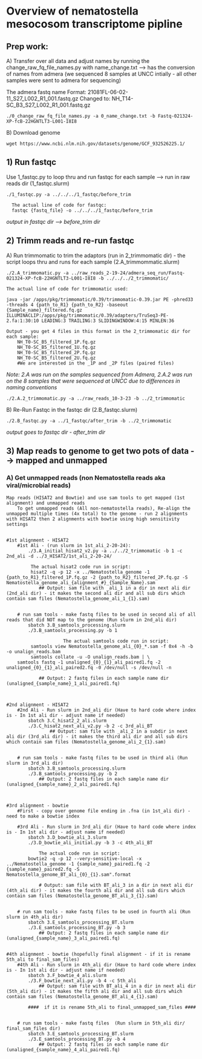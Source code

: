 # Overview of nematostella mesocosom transcriptome pipline

## Prep work: 
A) Transfer over all data and adjust names by running the change_raw_fq_file_names.py with name_change.txt --> has the conversion of names from admera (we sequenced 8 samples at UNCC intially - all other samples were sent to admera for sequencing)    

The admera fastq name Format: 21081FL-06-02-11_S27_L002_R1_001.fastq.gz 
Changed to: NH_T14-SC_B3_S27_L002_R1_001.fastq.gz    

`./0_change_raw_fq_file_names.py -a 0_name_change.txt -b Fastq-021324-XP-fcB-22HGNTLT3-L001-I8I8`

   
B) Download genome 

 `wget https://www.ncbi.nlm.nih.gov/datasets/genome/GCF_932526225.1/`

 
	
## 1) Run fastqc
Use 1_fastqc.py to loop thru and run fastqc for each sample --> run in raw reads dir (1_fastqc.slurm)  

  `./1_fastqc.py -a ../../../1_fastqc/before_trim`    
  
      The actual line of code for fastqc: 
      fastqc {fastq_file} -o ../../../1_fastqc/before_trim
  
*output in fastqc dir --> before_trim dir*

 
	
## 2) Trimm reads and re-run fastqc 
  A) Run trimmomatic to trim the adaptors (run in 2_trimmomatic dir) - the script loops thru and runs for each sample (2.A_trimmommatic.slurm)

`./2.A_trimmomatic.py -a ../raw_reads_2-19-24/admera_seq_run/Fastq-021324-XP-fcB-22HGNTLT3-L001-I8I8 -b ../../../2_trimmomatic/`   

	The actual line of code for trimmomatic used: 
 
 	java -jar /apps/pkg/trimmomatic/0.39/trimmomatic-0.39.jar PE -phred33 -threads 4 {path_to_R1} {path_to_R2} -baseout {Sample_name}_filtered.fq.gz ILLUMINACLIP:/apps/pkg/trimmomatic/0.39/adapters/TruSeq3-PE-2.fa:1:30:10 LEADING:3 TRAILING:3 SLIDINGWINDOW:4:15 MINLEN:36    
  
	Output - you get 4 files in this format in the 2_trimmomatic dir for each sample:
	    NH_T0-SC_B5_filtered_1P.fq.gz
	    NH_T0-SC_B5_filtered_1U.fq.gz
	    NH_T0-SC_B5_filtered_2P.fq.gz
	    NH_T0-SC_B5_filtered_2U.fq.gz
		#We are interested in the _1P and _2P files (paired files)

  *Note: 2.A was run on the samples sequenced from Admera, 2.A.2 was run on the 8 samples that were sequenced at UNCC due to differences in naming conventions*
  
  `./2.A.2_trimmomatic.py -a ../raw_reads_10-3-23 -b ../2_trimmomatic`



   B) Re-Run Fastqc in the fastqc dir (2.B_fastqc.slurm) 
   
`./2.B_fastqc.py -a ../1_fastqc/after_trim -b ../2_trimmomatic`
      
*output goes to fastqc dir - after_trim dir*  

 
	
## 3) Map reads to genome to get two pots of data --> mapped and unmapped    

   ### A) Get unmapped reads (non Nematostella reads aka viral/microbial reads)

	Map reads (HISAT2 and Bowtie) and use sam tools to get mapped (1st alignment) and unmapped reads
		To get unmapped reads (All non-nematostella reads), Re-align the unmapped multiple times (4x total) to the genome - run 2 alignments with HISAT2 then 2 alignments with bowtie using high sensitivity settings

  
	#1st alignment - HISAT2 
		#1st Ali - (run slurm in 1st_ali_2-20-24): 
			./3.A_initial_hisat2_v2.py -a ../../2_trimmomatic -b 1 -c 2nd_ali -d ../3_HISAT2/1st_ali_2-20-24/
                         
			 The actual hisat2 code run in script: 
			 hisat2 -q -p 12 -x ../Nematostella_genome -1 {path_to_R1}_filtered_1P.fq.gz -2 {path_to_R2}_filtered_2P.fq.gz -S Nematostella_genome_ali_{alignment_#}_{Sample_Name}.sam
				## Output: sam file with _ali_1 in a dir in next ali dir (2nd_ali dir) - it makes the second ali dir and all sub dirs which contain sam files (Nematostella_genome_ali_1_{1}.sam)		

  
		# run sam tools - make fastq files to be used in second ali of all reads that did NOT map to the genome (Run slurm in 2nd_ali dir)
			sbatch 3.B_samtools_processing.slurm
			./3.B_samtools_processing.py -b 1

                         The actual samtools code run in script: 
			 samtools view Nematostella_genome_ali_{0}_*.sam -f 0x4 -h -b -o unalign_reads.bam
			 samtools collate -u -O unalign_reads.bam | \
        samtools fastq -1 unaligned_{0}_{1}_ali_paired1.fq -2 unaligned_{0}_{1}_ali_paired2.fq -0 /dev/null -s /dev/null -n
	
				## Output: 2 fastq files in each sample name dir (unaligned_{sample_name}_1_ali_paired1.fq)
						


	#2nd alignment - HISAT2 
		#2nd Ali - Run slurm in 2nd_ali dir (Have to hard code where index is - In 1st ali dir - adjust name if needed)
			sbatch 3.C_hisat2_2_ali.slurm
			./3.C_hisat2_next_ali_v2.py -b 2 -c 3rd_ali_BT 
		        	## Output: sam file with _ali_2 in a subdir in next ali dir (3rd_ali dir) - it makes the third ali dir and all sub dirs which contain sam files (Nematostella_genome_ali_2_{1}.sam)

	    
		# run sam tools - make fastq files to be used in third ali (Run slurm in 3rd_ali dir) 
			sbatch 3.B_samtools_processing.slurm
			./3.B_samtools_processing.py -b 2
				## Output: 2 fastq files in each sample name dir (unaligned_{sample_name}_2_ali_paired1.fq)     	
		        	
		        	
		        	
	#3rd alignment - bowtie
		#First - copy over genome file ending in .fna (in 1st_ali dir) - need to make a bowtie index
			
		#3rd Ali - Run slurm in 3rd_ali dir (Have to hard code where index is - In 1st ali dir - adjust name if needed)
			sbatch 3.D_bowtie_ali_3.slurm
			./3.D_bowtie_ali_initial.py -b 3 -c 4th_ali_BT

      			The actual code run in script: 
	 		bowtie2 -q -p 12 --very-sensitive-local -x ../Nematostella_genome -1 {sample_name}_paired1.fq -2 {sample_name}_paired2.fq -S Nematostella_genome_BT_ali_{0}_{1}.sam".format
    
				# Output: sam file with BT_ali_3 in a dir in next ali dir (4th_ali dir) - it makes the fourth ali dir and all sub dirs which contain sam files (Nematostella_genome_BT_ali_3_{1}.sam)

   
		# run sam tools - make fastq files to be used in fourth ali (Run slurm in 4th_ali dir)	
			sbatch 3.E_samtools_processing_BT.slurm
			./3.E_samtools_processing_BT.py -b 3
				## Output: 2 fastq files in each sample name dir (unaligned_{sample_name}_3_ali_paired1.fq)
		
	
	#4th alignment - bowtie (hopefully final alignment - if it is rename 5th_ali to final_sam_files)
		#4th Ali - Run slurm in 4th_ali dir (Have to hard code where index is - In 1st ali dir - adjust name if needed)
			sbatch 3.F_bowtie_4_ali.slurm
			./3.F_bowtie_next_ali.py -b 4 -c 5th_ali
				## Output: sam file with BT_ali_4 in a dir in next ali dir (5th_ali dir) - it makes the fifth ali dir and all sub dirs which contain sam files (Nematostella_genome_BT_ali_4_{1}.sam)
    
			####  if it is rename 5th_ali to final_unmapped_sam_files #### 
							
					
		# run sam tools - make fastq files  (Run slurm in 5th_ali dir/ final_sam_files dir)	
			sbatch 3.E_samtools_processing_BT.slurm
			./3.E_samtools_processing_BT.py -b 4
				## Output: 2 fastq files in each sample name dir (unaligned_{sample_name}_4_ali_paired1.fq)
		
	
